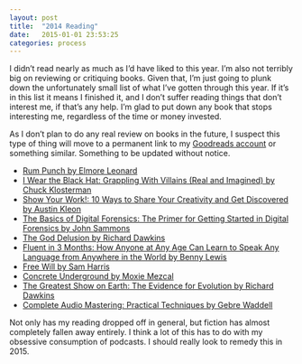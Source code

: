 ```yaml
---
layout: post
title:  "2014 Reading"
date:   2015-01-01 23:53:25
categories: process
---
```


I didn’t read nearly as much as I’d have liked to this year. I’m also not terribly big on reviewing or critiquing books. Given that, I’m just going to plunk down the unfortunately small list of what I’ve gotten through this year. If it’s in this list it means I finished it, and I don’t suffer reading things that don’t interest me, if that’s any help. I’m glad to put down any book that stops interesting me, regardless of the time or money invested.

As I don’t plan to do any real review on books in the future, I suspect this type of thing will move to a permanent link to my [Goodreads account](https://www.goodreads.com/review/list/5181223-david-shute?shelf=%23ALL%23) or something similar. Something to be updated without notice.

- [Rum Punch by Elmore Leonard](https://www.goodreads.com/book/show/240910.Rum_Punch)
- [I Wear the Black Hat: Grappling With Villains (Real and Imagined) by Chuck Klosterman](https://www.goodreads.com/book/show/16130377-i-wear-the-black-hat)
- [Show Your Work!: 10 Ways to Share Your Creativity and Get Discovered by Austin Kleon](https://www.goodreads.com/book/show/18290401-show-your-work)
- [The Basics of Digital Forensics: The Primer for Getting Started in Digital Forensics
by John Sammons](https://www.goodreads.com/book/show/12595708-the-basics-of-digital-forensics)
- [The God Delusion by Richard Dawkins](https://www.goodreads.com/book/show/14743.The_God_Delusion)
- [Fluent in 3 Months: How Anyone at Any Age Can Learn to Speak Any Language from Anywhere in the World by Benny Lewis](https://www.goodreads.com/book/show/18085519-fluent-in-3-months)
- [Free Will by Sam Harris](https://www.goodreads.com/book/show/13259270-free-will)
- [Concrete Underground by Moxie Mezcal](https://www.goodreads.com/author/show/3059034.Moxie_Mezcal)
- [The Greatest Show on Earth: The Evidence for Evolution by Richard Dawkins](https://www.goodreads.com/book/show/6117055-the-greatest-show-on-earth)
- [Complete Audio Mastering: Practical Techniques by Gebre Waddell](https://www.goodreads.com/book/show/19302880-complete-audio-mastering)

Not only has my reading dropped off in general, but fiction has almost completely fallen away entirely. I think a lot of this has to do with my obsessive consumption of podcasts. I should really look to remedy this in 2015.